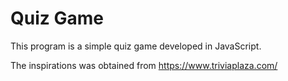 # Quiz Game
This program is a simple quiz game developed in JavaScript. 

The inspirations was obtained from https://www.triviaplaza.com/